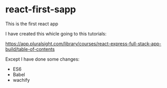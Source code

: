# react-first-sapp
This is the first react app

I have created this whicle going to this tutorials:

https://app.pluralsight.com/library/courses/react-express-full-stack-app-build/table-of-contents


Except I have done some changes:
* ES6
* Babel
* wachify
